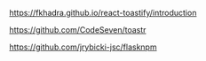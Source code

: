 https://fkhadra.github.io/react-toastify/introduction

https://github.com/CodeSeven/toastr

https://github.com/jrybicki-jsc/flasknpm

